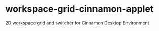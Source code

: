 workspace-grid-cinnamon-applet
==============================

2D workspace grid and switcher for Cinnamon Desktop Environment